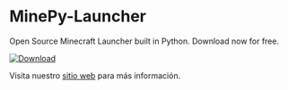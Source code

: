 # MinePy-Launcher
Open Source Minecraft Launcher built in Python. Download now for free.

[![Download](https://img.shields.io/badge/Download-Now-brightgreen)](https://wyxemon.github.io/MinePy-Launcher/dowload.html)

Visita nuestro [sitio web](https://wyxemon.github.io/MinePy-Launcher/index.html) para más información.
